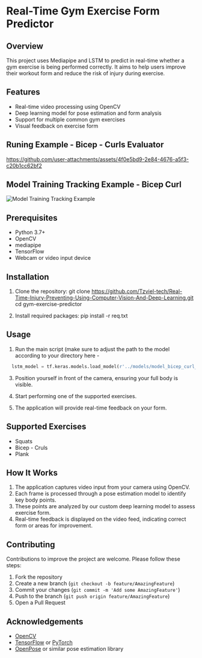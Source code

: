 # Real-Time Gym Exercise Form Predictor

## Overview

This project uses Mediapipe and LSTM to predict in real-time whether a gym exercise is being performed correctly. It aims to help users improve their workout form and reduce the risk of injury during exercise.

## Features

- Real-time video processing using OpenCV
- Deep learning model for pose estimation and form analysis
- Support for multiple common gym exercises
- Visual feedback on exercise form

## Runing Example - Bicep - Curls Evaluator


https://github.com/user-attachments/assets/4f0e5bd9-2e84-4676-a5f3-c20b1cc62bf2

## Model Training Tracking Example - Bicep Curl


![Model Training Tracking Example](https://github.com/user-attachments/assets/1aa3383b-8350-454b-add2-0a08fcf3ab25)

## Prerequisites

- Python 3.7+
- OpenCV
- mediapipe
- TensorFlow 
- Webcam or video input device

## Installation

1. Clone the repository:
git clone https://github.com/Tzviel-tech/Real-Time-Injury-Preventing-Using-Computer-Vision-And-Deep-Learning.git cd gym-exercise-predictor


2. Install required packages:
pip install -r req.txt


## Usage

1. Run the main script (make sure to adjust the path to the model according to your directory here -
 ```python
   lstm_model = tf.keras.models.load_model(r'../models/model_bicep_curl_complete.keras'))
 ```

3. Position yourself in front of the camera, ensuring your full body is visible.

4. Start performing one of the supported exercises.

5. The application will provide real-time feedback on your form.

## Supported Exercises

- Squats
- Bicep - Cruls
- Plank

## How It Works

1. The application captures video input from your camera using OpenCV.
2. Each frame is processed through a pose estimation model to identify key body points.
3. These points are analyzed by our custom deep learning model to assess exercise form.
4. Real-time feedback is displayed on the video feed, indicating correct form or areas for improvement.

## Contributing

Contributions to improve the project are welcome. Please follow these steps:

1. Fork the repository
2. Create a new branch (`git checkout -b feature/AmazingFeature`)
3. Commit your changes (`git commit -m 'Add some AmazingFeature'`)
4. Push to the branch (`git push origin feature/AmazingFeature`)
5. Open a Pull Request


## Acknowledgements

- [OpenCV](https://opencv.org/)
- [TensorFlow](https://www.tensorflow.org/) or [PyTorch](https://pytorch.org/)
- [OpenPose](https://github.com/CMU-Perceptual-Computing-Lab/openpose) or similar pose estimation library
